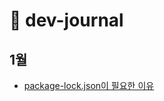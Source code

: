 # 🎉 dev-journal

## 1월

- [package-lock.json이 필요한 이유](https://seungwoo.dev/posts/package-lock-json)
